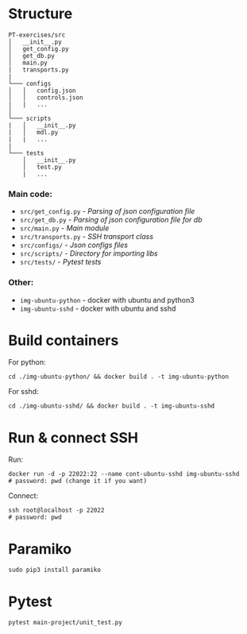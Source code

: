 # Structure

```
PT-exercises/src
│   __init__.py
│   get_config.py
│   get_db.py
│   main.py
|   transports.py
|
└─── configs
│   │   config.json
│   │   controls.json
|   |   ...
│   
└─── scripts
|   │   __init__.py
|   │   mdl.py
|   |   ...
|
└─── tests
    │   __init__.py
    │   test.py
    |   ...
```

### Main code:  
- `src/get_config.py` - *Parsing of json configuration file*
- `src/get_db.py` - *Parsing of json configuration file for db*
- `src/main.py` - *Main module*
- `src/transports.py` - *SSH transport class*
- `src/configs/` - *Json configs files*
- `src/scripts/` - *Directory for importing libs*
- `src/tests/` - *Pytest tests*
### Other:  
- `img-ubuntu-python` - docker with ubuntu and python3  
- `img-ubuntu-sshd` - docker with ubuntu and sshd  
# Build containers
For python:  
```
cd ./img-ubuntu-python/ && docker build . -t img-ubuntu-python
```
For sshd:
```
cd ./img-ubuntu-sshd/ && docker build . -t img-ubuntu-sshd
```
# Run & connect SSH
Run:
```
docker run -d -p 22022:22 --name cont-ubuntu-sshd img-ubuntu-sshd 
# password: pwd (change it if you want)
```
Connect:
```
ssh root@localhost -p 22022
# password: pwd
```
# Paramiko
```
sudo pip3 install paramiko
```
# Pytest
```
pytest main-project/unit_test.py
```
